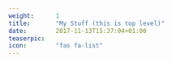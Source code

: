 ```yaml
---
weight:      1
title:       "My Stuff (this is top level)"
date:        2017-11-13T15:37:04+01:00
teaserpic:
icon:        "fas fa-list"
---
```

